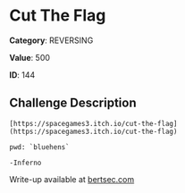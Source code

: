 # Cut The Flag
**Category**: REVERSING

**Value**: 500

**ID**: 144

## Challenge Description
```
[https://spacegames3.itch.io/cut-the-flag](https://spacegames3.itch.io/cut-the-flag)

pwd: `bluehens`

-Inferno
```

Write-up available at [bertsec.com](https://bertsec.com)
